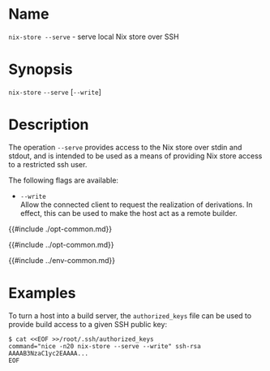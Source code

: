 # Name

`nix-store --serve` - serve local Nix store over SSH

# Synopsis

`nix-store` `--serve` [`--write`]

# Description

The operation `--serve` provides access to the Nix store over stdin and
stdout, and is intended to be used as a means of providing Nix store
access to a restricted ssh user.

The following flags are available:

  - `--write`\
    Allow the connected client to request the realization of
    derivations. In effect, this can be used to make the host act as a
    remote builder.

{{#include ./opt-common.md}}

{{#include ../opt-common.md}}

{{#include ../env-common.md}}

# Examples

To turn a host into a build server, the `authorized_keys` file can be
used to provide build access to a given SSH public key:

```console
$ cat <<EOF >>/root/.ssh/authorized_keys
command="nice -n20 nix-store --serve --write" ssh-rsa AAAAB3NzaC1yc2EAAAA...
EOF
```
